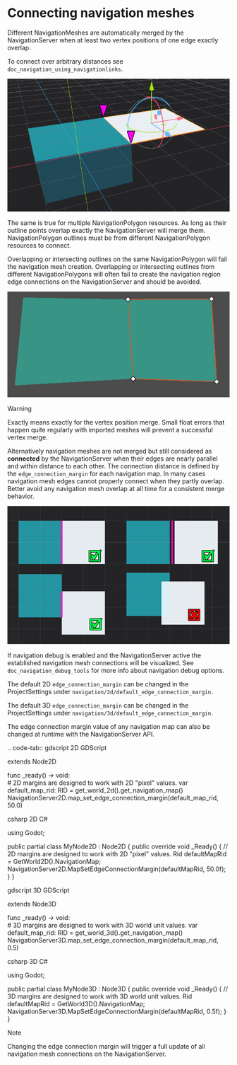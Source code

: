 # Connecting navigation meshes

Different NavigationMeshes are automatically merged by the
NavigationServer when at least two vertex positions of one edge exactly
overlap.

To connect over arbitrary distances see
`doc_navigation_using_navigationlinks`.

![image](img/navigation_vertex_merge.png)

The same is true for multiple NavigationPolygon resources. As long as
their outline points overlap exactly the NavigationServer will merge
them. NavigationPolygon outlines must be from different
NavigationPolygon resources to connect.

Overlapping or intersecting outlines on the same NavigationPolygon will
fail the navigation mesh creation. Overlapping or intersecting outlines
from different NavigationPolygons will often fail to create the
navigation region edge connections on the NavigationServer and should be
avoided.

![image](img/navigation_vertex_merge2.png)

Warning

Exactly means exactly for the vertex position merge. Small float errors
that happen quite regularly with imported meshes will prevent a
successful vertex merge.

Alternatively navigation meshes are not merged but still considered as
**connected** by the NavigationServer when their edges are nearly
parallel and within distance to each other. The connection distance is
defined by the `edge_connection_margin` for each navigation map. In many
cases navigation mesh edges cannot properly connect when they partly
overlap. Better avoid any navigation mesh overlap at all time for a
consistent merge behavior.

![image](img/navigation_edge_connection.png)

If navigation debug is enabled and the NavigationServer active the
established navigation mesh connections will be visualized. See
`doc_navigation_debug_tools` for more info about navigation debug
options.

The default 2D `edge_connection_margin` can be changed in the
ProjectSettings under `navigation/2d/default_edge_connection_margin`.

The default 3D `edge_connection_margin` can be changed in the
ProjectSettings under `navigation/3d/default_edge_connection_margin`.

The edge connection margin value of any navigation map can also be
changed at runtime with the NavigationServer API.

.. code-tab:: gdscript 2D GDScript

extends Node2D

func \_ready() -&gt; void:  
\# 2D margins are designed to work with 2D "pixel" values. var
default\_map\_rid: RID = get\_world\_2d().get\_navigation\_map()
NavigationServer2D.map\_set\_edge\_connection\_margin(default\_map\_rid,
50.0)

csharp 2D C#

using Godot;

public partial class MyNode2D : Node2D { public override void \_Ready()
{ // 2D margins are designed to work with 2D "pixel" values. Rid
defaultMapRid = GetWorld2D().NavigationMap;
NavigationServer2D.MapSetEdgeConnectionMargin(defaultMapRid, 50.0f); } }

gdscript 3D GDScript

extends Node3D

func \_ready() -&gt; void:  
\# 3D margins are designed to work with 3D world unit values. var
default\_map\_rid: RID = get\_world\_3d().get\_navigation\_map()
NavigationServer3D.map\_set\_edge\_connection\_margin(default\_map\_rid,
0.5)

csharp 3D C#

using Godot;

public partial class MyNode3D : Node3D { public override void \_Ready()
{ // 3D margins are designed to work with 3D world unit values. Rid
defaultMapRid = GetWorld3D().NavigationMap;
NavigationServer3D.MapSetEdgeConnectionMargin(defaultMapRid, 0.5f); } }

Note

Changing the edge connection margin will trigger a full update of all
navigation mesh connections on the NavigationServer.
